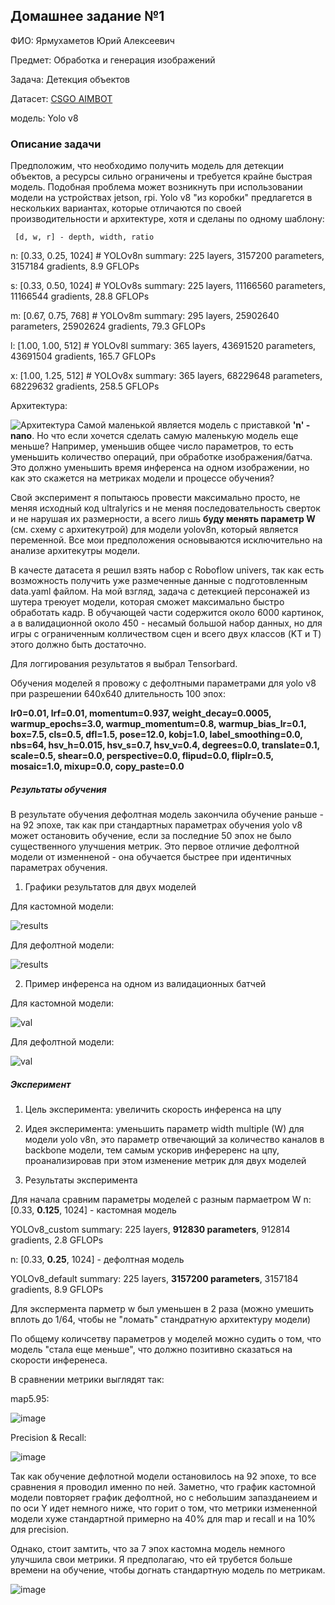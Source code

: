 ## Домашнее задание №1
ФИО: Ярмухаметов Юрий Алексеевич

Предмет: Обработка и генерация изображений

Задача: Детекция объектов

Датасет: [CSGO AIMBOT](https://universe.roboflow.com/new-workspace-rp0z0/csgo-train-yolo-v5)

модель: Yolo v8

### Описание задачи

Предположим, что необходимо получить модель для детекции объектов, а ресурсы сильно ограничены  и требуется крайне быстрая модель. Подобная проблема может возникнуть при использовании модели на устройствах jetson, rpi. Yolo v8 "из коробки" предлагется в нескольких вариантах, которые отличаются по своей производительности и архитектуре, хотя и сделаны по одному шаблону:

     [d, w, r] - depth, width, ratio 

  n: [0.33, 0.25, 1024]  # YOLOv8n summary: 225 layers,  3157200 parameters,  3157184 gradients,   8.9 GFLOPs
  
  s: [0.33, 0.50, 1024]  # YOLOv8s summary: 225 layers, 11166560 parameters, 11166544 gradients,  28.8 GFLOPs
  
  m: [0.67, 0.75, 768]   # YOLOv8m summary: 295 layers, 25902640 parameters, 25902624 gradients,  79.3 GFLOPs
  
  l: [1.00, 1.00, 512]   # YOLOv8l summary: 365 layers, 43691520 parameters, 43691504 gradients, 165.7 GFLOPs
  
  x: [1.00, 1.25, 512]   # YOLOv8x summary: 365 layers, 68229648 parameters, 68229632 gradients, 258.5 GFLOPs

  

Архитектура:

![Архитектура](images/yolov8_arch.png)
Самой маленькой является модель с приставкой **'n' - nano**. Но что если хочется сделать самую маленькую модель еще меньше? Например, уменьшив общее число параметров, то есть уменьшить количество операций, при обработке изображения/батча. Это должно уменьшить время инференса на одном изображении, но как это скажется на метриках модели и процессе обучения? 

Свой эксперимент я попытаюсь провести максимально просто, не меняя исходный код ultralyrics и не меняя последовательность сверток и не нарушая их размерности, а всего лишь **буду менять параметр W** (см. схему с архитекутрой) для модели yolov8n, который является переменной. Все мои предположения основываются исключительно на анализе архитекутры модели.

В качесте датасета я решил взять набор c Roboflow univers, так как есть возможность получить уже размеченные данные с подготовленным data.yaml файлом. На мой взгляд, задача с детекцией персонажей из шутера треюует модели, которая сможет максимально быстро обработать кадр. В обучающей части содержится около 6000 картинок, а в валидационной около 450 - несамый большой набор данных, но для игры с ограниченным колличеством сцен и всего двух классов (KT и T) этого должно быть достаточно.

Для логгирования результатов я выбрал Tensorbard.

Обучения моделей я провожу с дефолтными параметрами для yolo v8 при разрешении 640х640 длительность 100 эпох:

**lr0=0.01, lrf=0.01, momentum=0.937, weight_decay=0.0005, warmup_epochs=3.0, warmup_momentum=0.8, warmup_bias_lr=0.1, box=7.5, cls=0.5, dfl=1.5, pose=12.0, kobj=1.0, label_smoothing=0.0, nbs=64, hsv_h=0.015, hsv_s=0.7, hsv_v=0.4, degrees=0.0, translate=0.1, scale=0.5, shear=0.0, perspective=0.0, flipud=0.0, fliplr=0.5, mosaic=1.0, mixup=0.0, copy_paste=0.0**


##### Результаты обучения
В результате обучения дефолтная модель закончила обучение раньше - на 92 эпохе, так как при стандартных параметрах обучения yolo v8 может остановить обучение, если за последние 50 эпох не было существенного улучшения метрик. Это первое отличие дефолтной модели от изменненой - она обучается быстрее при идентичных параметрах обучения.

1. Графики результатов для двух моделей

Для кастомной модели:

![results](runs/detect/yolov8n_custom_params/results.png)

Для дефолтной модели:

![results](runs/detect/yolov8n_default_params/results.png)

2. Пример инференса на одном из валидационных батчей

Для кастомной модели:

![val](runs/detect/yolov8n_custom_params/val_batch0_pred.jpg)

Для дефолтной модели:

![val](runs/detect/yolov8n_default_params/val_batch0_pred.jpg)

##### Эксперимент
1. Цель эксперимента: увеличить скорость инференса на цпу

2. Идея эксперимента: уменьшить параметр width multiple (W) для модели yolo v8n, это параметр отвечающий за количество каналов в backbone модели, тем самым ускорив инфереренс на цпу, проанализировав при этом изменение метрик для двух моделей

   
3. Результаты эксперимента

Для начала сравним параметры моделей с разным пармаетром W
n: [0.33, **0.125**, 1024] - кастомная модель

YOLOv8_custom summary: 225 layers, **912830 parameters**, 912814 gradients, 2.8 GFLOPs

n: [0.33, **0.25**, 1024] - дефолтная модель

YOLOv8_default summary: 225 layers, **3157200 parameters**, 3157184 gradients, 8.9 GFLOPs

Для экспермента парметр w был уменьшен в 2 раза (можно умешить вплоть до 1/64, чтобы не "ломать" стандратную архитектуру модели)

По общему количсетву параметров у моделей можно судить о том, что модель "стала еще меньше", что должно позитивно сказаться на скорости инференеса.

В сравнении метрики выглядят так:

map5.95:

![image](https://github.com/arrogantcont/processing_and_generating_images_course/assets/59160824/5dc48060-996c-4888-887a-9cebb0a2e8f8)

Precision & Recall: 

![image](https://github.com/arrogantcont/processing_and_generating_images_course/assets/59160824/86af0226-337d-4ce8-a24a-63fead625bfd)

Так как обучение дефлотной модели остановилось на 92 эпохе, то все сравнения я проводил именно по ней. Заметно, что график кастомной модели повторяет график дефолтной, но с небольшим запазданеием и по оси Y идет немного ниже, что горит о том, что метрики измененной модели хуже стандартной примерно на 40% для map и recall и на 10% для precision. 

Однако, стоит замтить, что за 7 эпох кастомна модель немного улучшила свои метрики. Я предполагаю, что ей трубется больше времени на обучение, чтобы догнать стандартную модель по метрикам. 

![image](https://github.com/arrogantcont/processing_and_generating_images_course/assets/59160824/e290608f-ef37-46c9-bf13-bdb9859cba94)




